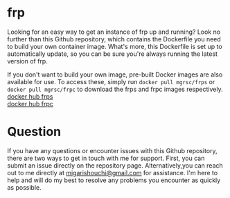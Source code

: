 # frp
Looking for an easy way to get an instance of frp up and running? 
Look no further than this Github repository,
which contains the Dockerfile you need to build your own container image. What's more,
this Dockerfile is set up to automatically update, so you can be sure you're always running the latest version of frp.

If you don't want to build your own image, pre-built Docker images are also available for use. To access these, 
simply run 
`docker pull mgrsc/frps` or
`docker pull mgrsc/frpc`
to download the frps and frpc images respectively. <br /> 
[docker hub frps](https://hub.docker.com/r/mgrsc/frps) <br />
[docker hub frpc](https://hub.docker.com/r/mgrsc/frpc) <br /> 

# Question
If you have any questions or encounter issues with this Github repository,
there are two ways to get in touch with me for support.
First, you can submit an issue directly on the repository page.
Alternatively,you can reach out to me directly at migarishouchi@gmail.com for assistance. 
I'm here to help and will do my best to resolve any problems you encounter as quickly as possible.






